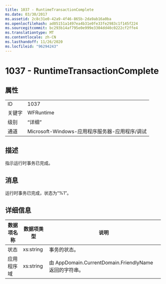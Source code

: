 ```yaml
---
title: 1037 - RuntimeTransactionComplete
ms.date: 03/30/2017
ms.assetid: 2c8c31e0-42a9-4f46-865b-2da9ab16a0ba
ms.openlocfilehash: ad05151a1497ea4b31e0fe33fe2983c1f145f224
ms.sourcegitcommit: bc293b14af795e0e999e3304dd40c0222cf2ffe4
ms.translationtype: MT
ms.contentlocale: zh-CN
ms.lasthandoff: 11/26/2020
ms.locfileid: "96294243"
---
```

# <a name="1037---runtimetransactioncomplete"></a>1037 - RuntimeTransactionComplete

## <a name="properties"></a>属性  
  
|||  
|-|-|  
|ID|1037|  
|关键字|WFRuntime|  
|级别|“详细”|  
|通道|Microsoft-Windows-应用程序服务器-应用程序/调试|  
  
## <a name="description"></a>描述  

 指示运行时事务已完成。  
  
## <a name="message"></a>消息  

 运行时事务已完成，状态为“%1”。  
  
## <a name="details"></a>详细信息  
  
|数据项名称|数据项类型|说明|  
|--------------------|--------------------|-----------------|  
|状态|xs:string|事务的状态。|  
|应用程序域|xs:string|由 AppDomain.CurrentDomain.FriendlyName 返回的字符串。|
